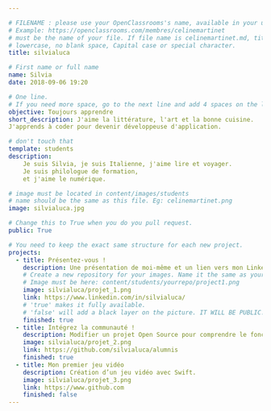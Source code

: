 ```yaml
---

# FILENAME : please use your OpenClassrooms's name, available in your url.
# Example: https://openclassrooms.com/membres/celinemartinet
# must be the name of your file. If file name is celinemartinet.md, title is celinemartinet.
# lowercase, no blank space, Capital case or special character.
title: silvialuca

# First name or full name
name: Silvia
date: 2018-09-06 19:20

# One line.
# If you need more space, go to the next line and add 4 spaces on the left, as in 'description'.
objective: Toujours apprendre
short_description: J'aime la littérature, l'art et la bonne cuisine. 
J'apprends à coder pour devenir développeuse d'application.

# don't touch that
template: students
description:
    Je suis Silvia, je suis Italienne, j'aime lire et voyager. 
    Je suis philologue de formation,
    et j'aime le numérique.

# image must be located in content/images/students
# name should be the same as this file. Eg: celinemartinet.png
image: silvialuca.jpg

# Change this to True when you do you pull request.
public: True

# You need to keep the exact same structure for each new project.
projects:
  - title: Présentez-vous !
    description: Une présentation de moi-même et un lien vers mon LinkedIn.
    # Create a new repository for your images. Name it the same as your nickname and profile picture.
    # Image must be here: content/students/yourrepo/project1.png
    image: silvialuca/projet_1.png
    link: https://www.linkedin.com/in/silvialuca/
    # 'true' makes it fully available.
    # 'false' will add a black layer on the picture. IT WILL BE PUBLIC!
    finished: true
  - title: Intégrez la communauté !
    description: Modifier un projet Open Source pour comprendre le fonctionnement de Git, de Github et des pull requests. 
    image: silvialuca/projet_2.png
    link: https://github.com/silvialuca/alumnis
    finished: true
  - title: Mon premier jeu vidéo
    description: Création d’un jeu vidéo avec Swift.
    image: silvialuca/projet_3.png
    link: https://www.github.com
    finished: false
---
```

